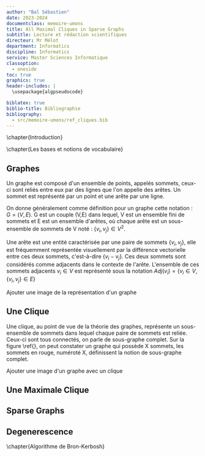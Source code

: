 ```yaml
---
author: "Bal Sébastien"
date: 2023-2024
documentclass: memoire-umons
title: All Maximal Cliques in Sparse Graphs
subtitle: Lecture et rédaction scientifiques
directeur: Mr Mélot
department: Informatics
discipline: Informatics
service: Master Sciences Informatique
classoption:
  - oneside
toc: true
graphics: true
header-includes: |
  \usepackage{algpseudocode}

biblatex: true
biblio-title: Bibliographie
bibliography:
  - src/memoire-umons/ref_cliques.bib
---
```


\chapter{Introduction}

\chapter{Les bases et notions de vocabulaire}

## Graphes
Un graphe est composé d'un ensemble de points, appelés sommets, ceux-ci sont reliés entre eux par des lignes que l'on appelle des arêtes. Un sommet est représenté par un point et une arête par une ligne.

On donne généralement comme définition pour un graphe cette notation : $G = (V,E)$.
G est un couple (V,E) dans lequel, V est un ensemble fini de sommets et E est un ensemble d'arêtes, où chaque arête est un sous-ensemble de sommets de V noté : $\{v_{i}, v_{j}\} \in V^2$.

Une arête est une entité caractérisée par une paire de sommets $\{v_{i}, v_{j}\}$, elle est fréquemment représentée visuellement par la différence vectorielle entre ces deux sommets, c'est-à-dire $\{v_{i} - v_{j}\}$. Ces deux sommets sont considérés comme adjacents dans le contexte de l'arête. L'ensemble de ces sommets adjacents ${v_{i}} \in V$ est représenté sous la notation $Adj(v_{i}) = \{v_{i} \in V, \{v_{i},v_{j}\} \in E\}$

Ajouter une image de la représentation d'un graphe
 



## Une Clique

Une clique, au point de vue de la théorie des graphes, représente un sous-ensemble de sommets dans lequel chaque paire de sommets est reliée. Ceux-ci sont tous connectés, on parle de sous-graphe complet. Sur la figure \ref{}, on peut constater un graphe qui possède X sommets, les sommets en rouge, numéroté X, définissent la notion de sous-graphe complet. 

Ajouter une image d'un graphe avec un clique


## Une Maximale Clique

## Sparse Graphs

## Degenerescence

\chapter{Algorithme de Bron-Kerbosh}
